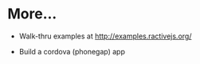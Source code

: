 # More...

* Walk-thru examples at http://examples.ractivejs.org/

* Build a cordova (phonegap) app
